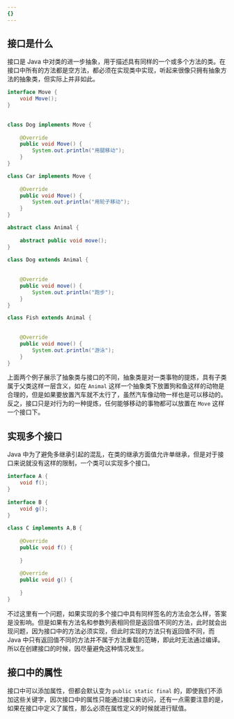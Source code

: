 ```yaml
---
{}
---
```


## 接口是什么

接口是 Java 中对类的进一步抽象，用于描述具有同样的一个或多个方法的类。在接口中所有的方法都是空方法，都必须在实现类中实现，听起来很像只拥有抽象方法的抽象类，但实际上并非如此。

```java
interface Move {  
    void Move();  
}  
  
  
class Dog implements Move {  
  
    @Override  
    public void Move() {  
        System.out.println("用腿移动");  
    }  
}

class Car implements Move {  
  
    @Override  
    public void Move() {  
        System.out.println("用轮子移动");  
    }  
}
```

```java
abstract class Animal {  
  
    abstract public void move();  
}  
  
class Dog extends Animal {  
  
  
    @Override  
    public void move() {  
        System.out.println("跑步");  
    }  
}

class Fish extends Animal {  
  
  
    @Override  
    public void move() {  
        System.out.println("游泳");  
    }  
}
```

上面两个例子展示了抽象类与接口的不同，抽象类是对一类事物的提炼，具有子类属于父类这样一层含义，如在 `Animal` 这样一个抽象类下放置狗和鱼这样的动物是合理的，但是如果要放置汽车就不太行了，虽然汽车像动物一样也是可以移动的。反之，接口只是对行为的一种提炼，任何能够移动的事物都可以放置在 `Move` 这样一个接口下。

## 实现多个接口

Java 中为了避免多继承引起的混乱，在类的继承方面值允许单继承，但是对于接口来说就没有这样的限制，一个类可以实现多个接口。

```java
interface A {  
    void f();  
}  
  
interface B {  
    void g();  
}  
  
class C implements A,B {  
  
    @Override  
    public void f() {  
          
    }  
  
    @Override  
    public void g() {  
  
    }  
}
```

不过这里有一个问题，如果实现的多个接口中具有同样签名的方法会怎么样，答案是没影响。但是如果有方法名和参数列表相同但是返回值不同的方法，此时就会出现问题，因为接口中的方法必须实现，但此时实现的方法只有返回值不同，而 Java 中只有返回值不同的方法并不属于方法重载的范畴，即此时无法通过编译。所以在创建接口的时候，因尽量避免这种情况发生。

## 接口中的属性

接口中可以添加属性，但都会默认变为 `public static final` 的，即使我们不添加这些关键字，因次接口中的属性只能通过接口来访问，还有一点需要注意的是，如果在接口中定义了属性，那么必须在属性定义的时候就进行赋值。

